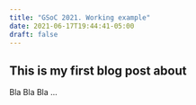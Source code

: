 ```yaml
---
title: "GSoC 2021. Working example"
date: 2021-06-17T19:44:41-05:00
draft: false
---
```


## This is my first blog post about

Bla Bla Bla ...